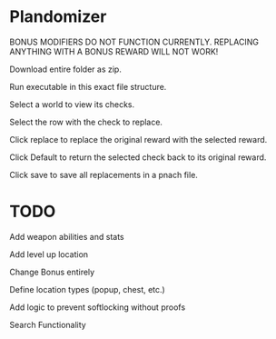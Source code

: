 # Plandomizer

BONUS MODIFIERS DO NOT FUNCTION CURRENTLY. REPLACING ANYTHING WITH A BONUS REWARD WILL NOT WORK!

Download entire folder as zip.

Run executable in this exact file structure.

Select a world to view its checks.

Select the row with the check to replace.

Click replace to replace the original reward with the selected reward.

Click Default to return the selected check back to its original reward.

Click save to save all replacements in a pnach file.

# TODO

Add weapon abilities and stats

Add level up location

Change Bonus entirely

Define location types (popup, chest, etc.)

Add logic to prevent softlocking without proofs

Search Functionality
